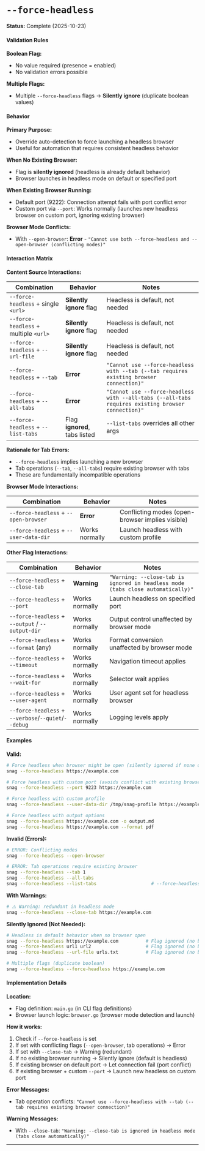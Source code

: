 # `--force-headless`

**Status:** Complete (2025-10-23)

#### Validation Rules

**Boolean Flag:**
- No value required (presence = enabled)
- No validation errors possible

**Multiple Flags:**
- Multiple `--force-headless` flags → **Silently ignore** (duplicate boolean values)

#### Behavior

**Primary Purpose:**
- Override auto-detection to force launching a headless browser
- Useful for automation that requires consistent headless behavior

**When No Existing Browser:**
- Flag is **silently ignored** (headless is already default behavior)
- Browser launches in headless mode on default or specified port

**When Existing Browser Running:**
- Default port (9222): Connection attempt fails with port conflict error
- Custom port via `--port`: Works normally (launches new headless browser on custom port, ignoring existing browser)

**Browser Mode Conflicts:**
- With `--open-browser`: **Error** - `"Cannot use both --force-headless and --open-browser (conflicting modes)"`

#### Interaction Matrix

**Content Source Interactions:**

| Combination | Behavior | Notes |
|-------------|----------|-------|
| `--force-headless` + single `<url>` | **Silently ignore** flag | Headless is default, not needed |
| `--force-headless` + multiple `<url>` | **Silently ignore** flag | Headless is default, not needed |
| `--force-headless` + `--url-file` | **Silently ignore** flag | Headless is default, not needed |
| `--force-headless` + `--tab` | **Error** | `"Cannot use --force-headless with --tab (--tab requires existing browser connection)"` |
| `--force-headless` + `--all-tabs` | **Error** | `"Cannot use --force-headless with --all-tabs (--all-tabs requires existing browser connection)"` |
| `--force-headless` + `--list-tabs` | Flag **ignored**, tabs listed | `--list-tabs` overrides all other args |

**Rationale for Tab Errors:**
- `--force-headless` implies launching a new browser
- Tab operations (`--tab`, `--all-tabs`) require existing browser with tabs
- These are fundamentally incompatible operations

**Browser Mode Interactions:**

| Combination | Behavior | Notes |
|-------------|----------|-------|
| `--force-headless` + `--open-browser` | **Error** | Conflicting modes (open-browser implies visible) |
| `--force-headless` + `--user-data-dir` | Works normally | Launch headless with custom profile |

**Other Flag Interactions:**

| Combination | Behavior | Notes |
|-------------|----------|-------|
| `--force-headless` + `--close-tab` | **Warning** | `"Warning: --close-tab is ignored in headless mode (tabs close automatically)"` |
| `--force-headless` + `--port` | Works normally | Launch headless on specified port |
| `--force-headless` + `--output` / `--output-dir` | Works normally | Output control unaffected by browser mode |
| `--force-headless` + `--format` (any) | Works normally | Format conversion unaffected by browser mode |
| `--force-headless` + `--timeout` | Works normally | Navigation timeout applies |
| `--force-headless` + `--wait-for` | Works normally | Selector wait applies |
| `--force-headless` + `--user-agent` | Works normally | User agent set for headless browser |
| `--force-headless` + `--verbose`/`--quiet`/`--debug` | Works normally | Logging levels apply |

#### Examples

**Valid:**
```bash
# Force headless when browser might be open (silently ignored if none open)
snag --force-headless https://example.com

# Force headless with custom port (avoids conflict with existing browser)
snag --force-headless --port 9223 https://example.com

# Force headless with custom profile
snag --force-headless --user-data-dir /tmp/snag-profile https://example.com

# Force headless with output options
snag --force-headless https://example.com -o output.md
snag --force-headless https://example.com --format pdf
```

**Invalid (Errors):**
```bash
# ERROR: Conflicting modes
snag --force-headless --open-browser

# ERROR: Tab operations require existing browser
snag --force-headless --tab 1
snag --force-headless --all-tabs
snag --force-headless --list-tabs                    # --force-headless ignored, lists tabs from existing browser
```

**With Warnings:**
```bash
# ⚠️ Warning: redundant in headless mode
snag --force-headless --close-tab https://example.com
```

**Silently Ignored (Not Needed):**
```bash
# Headless is default behavior when no browser open
snag --force-headless https://example.com          # Flag ignored (no browser)
snag --force-headless url1 url2                    # Flag ignored (no browser)
snag --force-headless --url-file urls.txt          # Flag ignored (no browser)

# Multiple flags (duplicate boolean)
snag --force-headless --force-headless https://example.com
```

#### Implementation Details

**Location:**
- Flag definition: `main.go` (in CLI flag definitions)
- Browser launch logic: `browser.go` (browser mode detection and launch)

**How it works:**
1. Check if `--force-headless` is set
2. If set with conflicting flags (`--open-browser`, tab operations) → Error
3. If set with `--close-tab` → Warning (redundant)
4. If no existing browser running → Silently ignore (default is headless)
5. If existing browser on default port → Let connection fail (port conflict)
6. If existing browser + custom `--port` → Launch new headless on custom port

**Error Messages:**
- Tab operation conflicts: `"Cannot use --force-headless with --tab (--tab requires existing browser connection)"`

**Warning Messages:**
- With `--close-tab`: `"Warning: --close-tab is ignored in headless mode (tabs close automatically)"`

---
